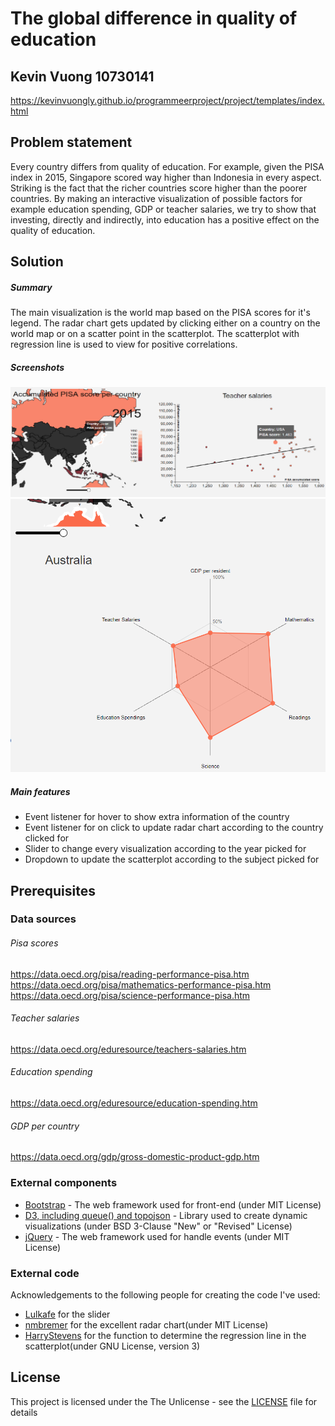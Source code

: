# The global difference in quality of education
## Kevin Vuong 10730141

https://kevinvuongly.github.io/programmeerproject/project/templates/index.html

## Problem statement
Every country differs from quality of education.
For example, given the PISA index in 2015, Singapore scored way higher than Indonesia in every aspect.
Striking is the fact that the richer countries score higher than the poorer countries.
By making an interactive visualization of possible factors for example education spending, GDP or teacher salaries,
we try to show that investing, directly and indirectly, into education has a positive effect on the quality of education.

## Solution

##### Summary
The main visualization is the world map based on the PISA scores for it's legend.
The radar chart gets updated by clicking either on a country on the world map or on a scatter point in the scatterplot.
The scatterplot with regression line is used to view for positive correlations.

##### Screenshots
![](doc/hover.png)
![](doc/updateradar.png)

##### Main features
- Event listener for hover to show extra information of the country
- Event listener for on click to update radar chart according to the country clicked for
- Slider to change every visualization according to the year picked for
- Dropdown to update the scatterplot according to the subject picked for

## Prerequisites

### Data sources

###### Pisa scores
https://data.oecd.org/pisa/reading-performance-pisa.htm  
https://data.oecd.org/pisa/mathematics-performance-pisa.htm  
https://data.oecd.org/pisa/science-performance-pisa.htm

###### Teacher salaries
https://data.oecd.org/eduresource/teachers-salaries.htm

###### Education spending
https://data.oecd.org/eduresource/education-spending.htm

###### GDP per country
https://data.oecd.org/gdp/gross-domestic-product-gdp.htm

### External components
- [Bootstrap](https://getbootstrap.com/) - The web framework used for front-end (under MIT License)
- [D3, including queue() and topojson](https://github.com/d3/d3) - Library used to create dynamic visualizations (under BSD 3-Clause "New" or "Revised" License)
- [jQuery](https://jquery.org) - The web framework used for handle events (under MIT License)

### External code
Acknowledgements to the following people for creating the code I've used:

- [Lulkafe](https://bl.ocks.org/Lulkafe/3832d628340038d9484fbd9edb705e01) for the slider
- [nmbremer](http://bl.ocks.org/nbremer/6506614) for the excellent radar chart(under MIT License)
- [HarryStevens](https://bl.ocks.org/HarryStevens/be559bed98d662f69e68fc8a7e0ad097) for the function to determine the regression line in the scatterplot(under GNU License, version 3)

## License
This project is licensed under the The Unlicense - see the [LICENSE](LICENSE) file for details
